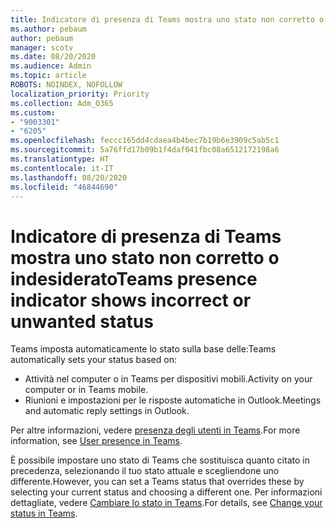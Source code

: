 ```yaml
---
title: Indicatore di presenza di Teams mostra uno stato non corretto o indesiderato
ms.author: pebaum
author: pebaum
manager: scotv
ms.date: 08/20/2020
ms.audience: Admin
ms.topic: article
ROBOTS: NOINDEX, NOFOLLOW
localization_priority: Priority
ms.collection: Adm_O365
ms.custom:
- "9003301"
- "6205"
ms.openlocfilehash: feccc165dd4cdaea4b4bec7b19b6e3909c5ab5c1
ms.sourcegitcommit: 5a76ffd17b09b1f4daf041fbc08a6512172198a6
ms.translationtype: HT
ms.contentlocale: it-IT
ms.lasthandoff: 08/20/2020
ms.locfileid: "46844690"
---
```

# <a name="teams-presence-indicator-shows-incorrect-or-unwanted-status"></a><span data-ttu-id="26d64-102">Indicatore di presenza di Teams mostra uno stato non corretto o indesiderato</span><span class="sxs-lookup"><span data-stu-id="26d64-102">Teams presence indicator shows incorrect or unwanted status</span></span>

<span data-ttu-id="26d64-103">Teams imposta automaticamente lo stato sulla base delle:</span><span class="sxs-lookup"><span data-stu-id="26d64-103">Teams automatically sets your status based on:</span></span>

- <span data-ttu-id="26d64-104">Attività nel computer o in Teams per dispositivi mobili.</span><span class="sxs-lookup"><span data-stu-id="26d64-104">Activity on your computer or in Teams mobile.</span></span>
- <span data-ttu-id="26d64-105">Riunioni e impostazioni per le risposte automatiche in Outlook.</span><span class="sxs-lookup"><span data-stu-id="26d64-105">Meetings and automatic reply settings in Outlook.</span></span>

<span data-ttu-id="26d64-106">Per altre informazioni, vedere [presenza degli utenti in Teams](https://docs.microsoft.com/microsoftteams/presence-admins).</span><span class="sxs-lookup"><span data-stu-id="26d64-106">For more information, see [User presence in Teams](https://docs.microsoft.com/microsoftteams/presence-admins).</span></span>  

<span data-ttu-id="26d64-107">È possibile impostare uno stato di Teams che sostituisca quanto citato in precedenza, selezionando il tuo stato attuale e scegliendone uno differente.</span><span class="sxs-lookup"><span data-stu-id="26d64-107">However, you can set a Teams status that overrides these by selecting your current status and choosing a different one.</span></span> <span data-ttu-id="26d64-108">Per informazioni dettagliate, vedere [Cambiare lo stato in Teams](https://support.microsoft.com/office/change-your-status-in-teams-ce36ed14-6bc9-4775-a33e-6629ba4ff78e).</span><span class="sxs-lookup"><span data-stu-id="26d64-108">For details, see [Change your status in Teams](https://support.microsoft.com/office/change-your-status-in-teams-ce36ed14-6bc9-4775-a33e-6629ba4ff78e).</span></span>